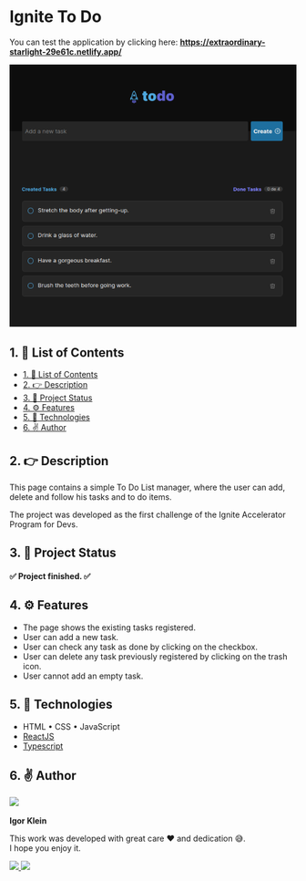 <h1 align="left">
    Ignite To Do
</h1>

You can test the application by clicking here: <strong>https://extraordinary-starlight-29e61c.netlify.app/</strong>

<img alt="Ignite To Do" title="Ignite Feed Logo" src="./src/assets/screenshot.png">

## 1. 🏁 List of Contents

- [1. 🏁 List of Contents](#1--list-of-contents)
- [2. 👉 Description](#2--description)
- [3. 🚦 Project Status](#3--project-status)
- [4. ⚙️ Features](#4-️-features)
- [5. 🚀 Technologies](#5--technologies)
- [6. ✌️ Author](#6-️-author)

## 2. 👉 Description
This page contains a simple To Do List manager, where the user can add, delete and follow his tasks and to do items.

The project was developed as the first challenge of the Ignite Accelerator Program for Devs.

## 3. 🚦 Project Status

<h4>✅ Project finished. ✅</h4>
<!-- <h4>🚧 Warning, project under construction... 🚧</h4> -->

## 4. ⚙️ Features

- The page shows the existing tasks registered.
- User can add a new task.
- User can check any task as done by clicking on the checkbox.
- User can delete any task previously registered by clicking on the trash icon.
- User cannot add an empty task.

## 5. 🚀 Technologies

- HTML • CSS • JavaScript
- [ReactJS](https://reactjs.org/)
- [Typescript](https://www.typescriptlang.org/)

## 6. ✌️ Author

<img
    src="https://www.github.com/IgorKlein.png" 
    height="100px"
    >

**Igor Klein**

This work was developed with great care ❤️ and dedication 😅.<br>
I hope you enjoy it.

<a href="https://www.linkedin.com/in/igor-klein/">
    <img src="https://img.shields.io/badge/-IgorKlein-blue?style=flat-square&logo=Linkedin&logoColor=white&link=https://www.linkedin.com/in/igor-klein/">
</a>
<a href="mailto:igor.klein.sl@gmail.com">
    <img src="https://img.shields.io/badge/-igor.klein.sl@gmail.com-c14438?style=flat-square&logo=Gmail&logoColor=white&link=mailto:igor.klein.sl@gmail.com">
</a>




